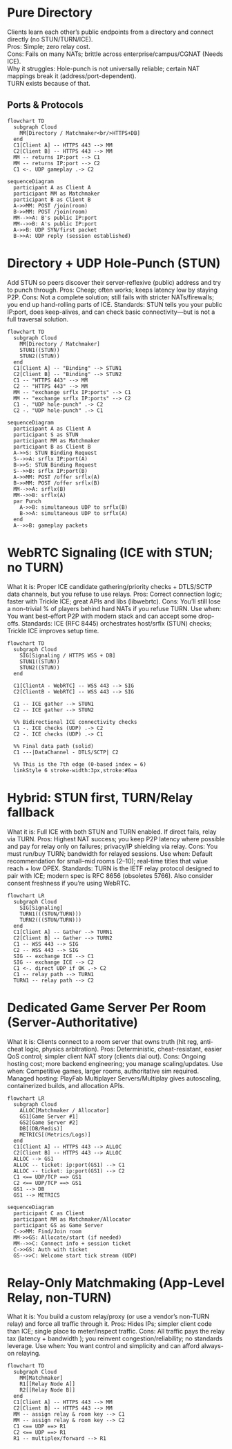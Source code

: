 # Pure Directory
Clients learn each other’s public endpoints from a directory and connect directly (no STUN/TURN/ICE).<br>
Pros: Simple; zero relay cost.<br>
Cons: Fails on many NATs; brittle across enterprise/campus/CGNAT (Needs ICE).<br>
Why it struggles: Hole-punch is not universally reliable; certain NAT mappings break it (address/port-dependent).<br> TURN exists because of that.
## Ports & Protocols
``` mermaid
flowchart TD
  subgraph Cloud
    MM[Directory / Matchmaker<br/>HTTPS+DB]
  end
  C1[Client A] -- HTTPS 443 --> MM
  C2[Client B] -- HTTPS 443 --> MM
  MM -- returns IP:port --> C1
  MM -- returns IP:port --> C2
  C1 <-. UDP gameplay .-> C2
```

``` mermaid
sequenceDiagram
  participant A as Client A
  participant MM as Matchmaker
  participant B as Client B
  A->>MM: POST /join(room)
  B->>MM: POST /join(room)
  MM-->>A: B's public IP:port
  MM-->>B: A's public IP:port
  A->>B: UDP SYN/first packet
  B->>A: UDP reply (session established)
```

# Directory + UDP Hole-Punch (STUN)
Add STUN so peers discover their server-reflexive (public) address and try to punch through.
Pros: Cheap; often works; keeps latency low by staying P2P.
Cons: Not a complete solution; still fails with stricter NATs/firewalls; you end up hand-rolling parts of ICE.
Standards: STUN tells you your public IP:port, does keep-alives, and can check basic connectivity—but is not a full traversal solution. 
``` mermaid
flowchart TD
  subgraph Cloud
    MM[Directory / Matchmaker]
    STUN1((STUN))
    STUN2((STUN))
  end
  C1[Client A] -- "Binding" --> STUN1
  C2[Client B] -- "Binding" --> STUN2
  C1 -- "HTTPS 443" --> MM
  C2 -- "HTTPS 443" --> MM
  MM -- "exchange srflx IP:ports" --> C1
  MM -- "exchange srflx IP:ports" --> C2
  C1 -. "UDP hole-punch" .-> C2
  C2 -. "UDP hole-punch" .-> C1
```


``` mermaid
sequenceDiagram
  participant A as Client A
  participant S as STUN
  participant MM as Matchmaker
  participant B as Client B
  A->>S: STUN Binding Request
  S-->>A: srflx IP:port(A)
  B->>S: STUN Binding Request
  S-->>B: srflx IP:port(B)
  A->>MM: POST /offer srflx(A)
  B->>MM: POST /offer srflx(B)
  MM-->>A: srflx(B)
  MM-->>B: srflx(A)
  par Punch
    A->>B: simultaneous UDP to srflx(B)
    B->>A: simultaneous UDP to srflx(A)
  end
  A-->>B: gameplay packets
```

# WebRTC Signaling (ICE with STUN; no TURN)
What it is: Proper ICE candidate gathering/priority checks + DTLS/SCTP data channels, but you refuse to use relays.
Pros: Correct connection logic; faster with Trickle ICE; great APIs and libs (libwebrtc).
Cons: You’ll still lose a non-trivial % of players behind hard NATs if you refuse TURN.
Use when: You want best-effort P2P with modern stack and can accept some drop-offs.
Standards: ICE (RFC 8445) orchestrates host/srflx (STUN) checks; Trickle ICE improves setup time. 
``` mermaid
flowchart TD
  subgraph Cloud
    SIG[Signaling / HTTPS WSS + DB]
    STUN1((STUN))
    STUN2((STUN))
  end

  C1[ClientA - WebRTC] -- WSS 443 --> SIG
  C2[ClientB - WebRTC] -- WSS 443 --> SIG

  C1 -- ICE gather --> STUN1
  C2 -- ICE gather --> STUN2

  %% Bidirectional ICE connectivity checks
  C1 -. ICE checks (UDP) .-> C2
  C2 -. ICE checks (UDP) .-> C1

  %% Final data path (solid)
  C1 ---|DataChannel - DTLS/SCTP| C2

  %% This is the 7th edge (0-based index = 6)
  linkStyle 6 stroke-width:3px,stroke:#0aa

```

# Hybrid: STUN first, TURN/Relay fallback
What it is: Full ICE with both STUN and TURN enabled. If direct fails, relay via TURN.
Pros: Highest NAT success; you keep P2P latency where possible and pay for relay only on failures; privacy/IP shielding via relay.
Cons: You must run/buy TURN; bandwidth for relayed sessions.
Use when: Default recommendation for small–mid rooms (2–10); real-time titles that value reach + low OPEX.
Standards: TURN is the IETF relay protocol designed to pair with ICE; modern spec is RFC 8656 (obsoletes 5766). Also consider consent freshness if you’re using WebRTC. 

``` mermaid
flowchart LR
  subgraph Cloud
    SIG[Signaling]
    TURN1(((STUN/TURN)))
    TURN2(((STUN/TURN)))
  end
  C1[Client A] -- Gather --> TURN1
  C2[Client B] -- Gather --> TURN2
  C1 -- WSS 443 --> SIG
  C2 -- WSS 443 --> SIG
  SIG -- exchange ICE --> C1
  SIG -- exchange ICE --> C2
  C1 <-. direct UDP if OK .-> C2
  C1 -- relay path --> TURN1
  TURN1 -- relay path --> C2
```

# Dedicated Game Server Per Room (Server-Authoritative)
What it is: Clients connect to a room server that owns truth (hit reg, anti-cheat logic, physics arbitration).
Pros: Deterministic, cheat-resistant, easier QoS control; simpler client NAT story (clients dial out).
Cons: Ongoing hosting cost; more backend engineering; you manage scaling/updates.
Use when: Competitive games, larger rooms, authoritative sim required.
Managed hosting: PlayFab Multiplayer Servers/Multiplay gives autoscaling, containerized builds, and allocation APIs. 
``` mermaid
flowchart LR
  subgraph Cloud
    ALLOC[Matchmaker / Allocator]
    GS1[Game Server #1]
    GS2[Game Server #2]
    DB[(DB/Redis)]
    METRICS[(Metrics/Logs)]
  end
  C1[Client A] -- HTTPS 443 --> ALLOC
  C2[Client B] -- HTTPS 443 --> ALLOC
  ALLOC --> GS1
  ALLOC -- ticket: ip:port(GS1) --> C1
  ALLOC -- ticket: ip:port(GS1) --> C2
  C1 <== UDP/TCP ==> GS1
  C2 <== UDP/TCP ==> GS1
  GS1 --> DB
  GS1 --> METRICS
```

``` mermaid
sequenceDiagram
  participant C as Client
  participant MM as Matchmaker/Allocator
  participant GS as Game Server
  C->>MM: Find/Join room
  MM->>GS: Allocate/start (if needed)
  MM-->>C: Connect info + session ticket
  C->>GS: Auth with ticket
  GS-->>C: Welcome start tick stream (UDP)
```

# Relay-Only Matchmaking (App-Level Relay, non-TURN)
What it is: You build a custom relay/proxy (or use a vendor’s non-TURN relay) and force all traffic through it.
Pros: Hides IPs; simpler client code than ICE; single place to meter/inspect traffic.
Cons: All traffic pays the relay tax (latency + bandwidth ); you reinvent congestion/reliability; no standards leverage.
Use when: You want control and simplicity and can afford always-on relaying.
``` mermaid
flowchart TD
  subgraph Cloud
    MM[Matchmaker]
    R1[[Relay Node A]]
    R2[[Relay Node B]]
  end
  C1[Client A] -- HTTPS 443 --> MM
  C2[Client B] -- HTTPS 443 --> MM
  MM -- assign relay & room key --> C1
  MM -- assign relay & room key --> C2
  C1 <== UDP ==> R1
  C2 <== UDP ==> R1
  R1 -- multiplex/forward --> R1
```
